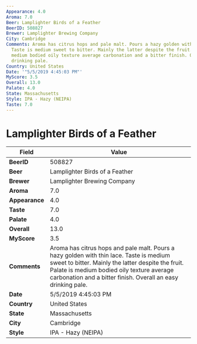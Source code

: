 ```yaml
---
Appearance: 4.0
Aroma: 7.0
Beer: Lamplighter Birds of a Feather
BeerID: 508827
Brewer: Lamplighter Brewing Company
City: Cambridge
Comments: Aroma has citrus hops and pale malt. Pours a hazy golden with thin lace.
  Taste is medium sweet to bitter. Mainly the latter despite the fruit. Palate is
  medium bodied oily texture average carbonation and a bitter finish. Overall an easy
  drinking pale.
Country: United States
Date: '"5/5/2019 4:45:03 PM"'
MyScore: 3.5
Overall: 13.0
Palate: 4.0
State: Massachusetts
Style: IPA - Hazy (NEIPA)
Taste: 7.0
---
```


# Lamplighter Birds of a Feather

| Field         | Value |
|---------------|-------|
| **BeerID** | 508827 |
| **Beer** | Lamplighter Birds of a Feather |
| **Brewer** | Lamplighter Brewing Company |
| **Aroma** | 7.0 |
| **Appearance** | 4.0 |
| **Taste** | 7.0 |
| **Palate** | 4.0 |
| **Overall** | 13.0 |
| **MyScore** | 3.5 |
| **Comments** | Aroma has citrus hops and pale malt. Pours a hazy golden with thin lace. Taste is medium sweet to bitter. Mainly the latter despite the fruit. Palate is medium bodied oily texture average carbonation and a bitter finish. Overall an easy drinking pale. |
| **Date** | 5/5/2019 4:45:03 PM |
| **Country** | United States |
| **State** | Massachusetts |
| **City** | Cambridge |
| **Style** | IPA - Hazy (NEIPA) |
